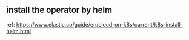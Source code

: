 
## install the operator by helm

ref: https://www.elastic.co/guide/en/cloud-on-k8s/current/k8s-install-helm.html

~~~~

~~~~


